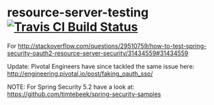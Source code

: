 # resource-server-testing [![Travis CI Build Status](https://travis-ci.org/timtebeek/resource-server-testing.svg)](https://travis-ci.org/timtebeek/resource-server-testing)

For http://stackoverflow.com/questions/29510759/how-to-test-spring-security-oauth2-resource-server-security/31434559#31434559

Update: Pivotal Engineers have since tackled the same issue here: http://engineering.pivotal.io/post/faking_oauth_sso/

NOTE: For Spring Security 5.2 have a look at: https://github.com/timtebeek/spring-security-samples 

